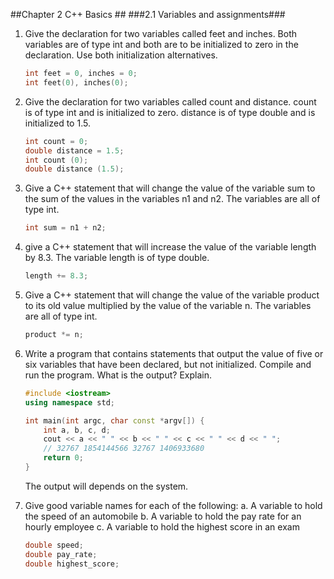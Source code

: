 ##Chapter 2 C++ Basics ##
###2.1 Variables and assignments###
1. Give the declaration for two variables called feet and inches. Both variables are of type int and both are to be initialized to zero in the declaration. Use both initialization alternatives.
    ``` cpp
    int feet = 0, inches = 0;
    int feet(0), inches(0);
    ```

2. Give the declaration for two variables called count and distance. count is of type int and is initialized to zero. distance is of type double and is initialized to 1.5.
    ``` cpp
    int count = 0;
    double distance = 1.5;
    int count (0);
    double distance (1.5);
    ```

3. Give a C++ statement that will change the value of the variable sum to the sum of the values in the variables n1 and n2. The variables are all of type int.
    ``` cpp
    int sum = n1 + n2;
    ```

4. give a C++ statement that will increase the value of the variable length by 8.3. The variable length is of type double.
    ``` cpp
    length += 8.3;
    ```

5. Give a C++ statement that will change the value of the variable product to its old value multiplied by the value of the variable n. The variables are all of type int.
    ``` cpp
    product *= n;
    ```

6. Write a program that contains statements that output the value of five or six variables that have been declared, but not initialized. Compile and run the program. What is the output? Explain.
    ``` cpp
    #include <iostream>
    using namespace std;

    int main(int argc, char const *argv[]) {
        int a, b, c, d;
        cout << a << " " << b << " " << c << " " << d << " ";
        // 32767 1854144566 32767 1406933680
        return 0;
    }
    ```
    The output will depends on the system.

7. Give good variable names for each of the following:
    a. A variable to hold the speed of an automobile
    b. A variable to hold the pay rate for an hourly employee
    c. A variable to hold the highest score in an exam

    ``` cpp
    double speed;
    double pay_rate;
    double highest_score;
    ```
